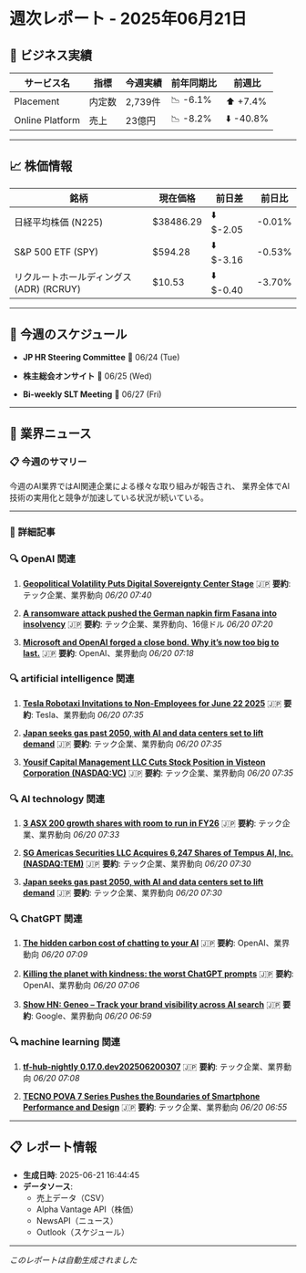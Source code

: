 # 週次レポート - 2025年06月21日

## 💼 ビジネス実績

| サービス名 | 指標 | 今週実績 | 前年同期比 | 前週比 |
|------------|------|----------|------------|--------|
| Placement | 内定数 | 2,739件 | 📉 -6.1% | ⬆️ +7.4% |
| Online Platform | 売上 | 23億円 | 📉 -8.2% | ⬇️ -40.8% |

---

## 📈 株価情報

| 銘柄 | 現在価格 | 前日差 | 前日比 |
|------|----------|--------|--------|
| 日経平均株価 (N225) | $38486.29 | ⬇️ $-2.05 | -0.01% |
| S&P 500 ETF (SPY) | $594.28 | ⬇️ $-3.16 | -0.53% |
| リクルートホールディングス (ADR) (RCRUY) | $10.53 | ⬇️ $-0.40 | -3.70% |

---

## 📅 今週のスケジュール

- **JP HR Steering Committee**
  📅 06/24 (Tue)

- **株主総会オンサイト**
  📅 06/25 (Wed)

- **Bi-weekly SLT Meeting**
  📅 06/27 (Fri)



---

## 📰 業界ニュース

### 📋 今週のサマリー

今週のAI業界ではAI関連企業による様々な取り組みが報告され、 業界全体でAI技術の実用化と競争が加速している状況が続いている。

---

### 📄 詳細記事


### 🔍 OpenAI 関連

1. **[Geopolitical Volatility Puts Digital Sovereignty Center Stage](https://www.forrester.com/blogs/geopolitical-volatility-puts-digital-sovereignty-center-stage/)**
   🇯🇵 **要約**: テック企業、業界動向
   *06/20 07:40*

2. **[A ransomware attack pushed the German napkin firm Fasana into insolvency](https://securityaffairs.com/179160/security/ransomware-attack-napkin-firm-fasana-insolvency.html)**
   🇯🇵 **要約**: テック企業、業界動向、16億ドル
   *06/20 07:20*

3. **[Microsoft and OpenAI forged a close bond. Why it’s now too big to last.](https://www.livemint.com/companies/microsoft-and-openai-forged-a-close-bond-why-it-s-now-too-big-to-last-11750403494531.html)**
   🇯🇵 **要約**: OpenAI、業界動向
   *06/20 07:18*


### 🔍 artificial intelligence 関連

1. **[Tesla Robotaxi Invitations to Non-Employees for June 22 2025](https://www.nextbigfuture.com/2025/06/tesla-robotaxi-invitations-to-non-employees-for-june-22-2025.html)**
   🇯🇵 **要約**: Tesla、業界動向
   *06/20 07:35*

2. **[Japan seeks gas past 2050, with AI and data centers set to lift demand](https://biztoc.com/x/586cee05718d9569)**
   🇯🇵 **要約**: テック企業、業界動向
   *06/20 07:35*

3. **[Yousif Capital Management LLC Cuts Stock Position in Visteon Corporation (NASDAQ:VC)](https://www.etfdailynews.com/2025/06/20/yousif-capital-management-llc-cuts-stock-position-in-visteon-corporation-nasdaqvc/)**
   🇯🇵 **要約**: テック企業、業界動向
   *06/20 07:35*


### 🔍 AI technology 関連

1. **[3 ASX 200 growth shares with room to run in FY26](https://www.fool.com.au/2025/06/20/3-asx-200-growth-shares-with-room-to-run-in-fy26/)**
   🇯🇵 **要約**: テック企業、業界動向
   *06/20 07:33*

2. **[SG Americas Securities LLC Acquires 6,247 Shares of Tempus AI, Inc. (NASDAQ:TEM)](https://www.etfdailynews.com/2025/06/20/sg-americas-securities-llc-acquires-6247-shares-of-tempus-ai-inc-nasdaqtem/)**
   🇯🇵 **要約**: テック企業、業界動向
   *06/20 07:30*

3. **[Japan seeks gas past 2050, with AI and data centers set to lift demand](https://www.japantimes.co.jp/business/2025/06/20/companies/japan-seeks-lng-past-2050/)**
   🇯🇵 **要約**: テック企業、業界動向
   *06/20 07:30*


### 🔍 ChatGPT 関連

1. **[The hidden carbon cost of chatting to your AI](https://newatlas.com/ai-humanoids/cost-chatbot-environment/)**
   🇯🇵 **要約**: OpenAI、業界動向
   *06/20 07:09*

2. **[Killing the planet with kindness: the worst ChatGPT prompts](https://consent.yahoo.com/v2/collectConsent?sessionId=1_cc-session_b06992c1-29b7-4089-bc88-0d4dc37cc44f)**
   🇯🇵 **要約**: OpenAI、業界動向
   *06/20 07:06*

3. **[Show HN: Geneo – Track your brand visibility across AI search](https://geneo.app)**
   🇯🇵 **要約**: Google、業界動向
   *06/20 06:59*


### 🔍 machine learning 関連

1. **[tf-hub-nightly 0.17.0.dev202506200307](https://pypi.org/project/tf-hub-nightly/0.17.0.dev202506200307/)**
   🇯🇵 **要約**: テック企業、業界動向
   *06/20 07:08*

2. **[TECNO POVA 7 Series Pushes the Boundaries of Smartphone Performance and Design](https://www.gizchina.com/2025/06/20/tecno-pova-7-series-revolution/)**
   🇯🇵 **要約**: テック企業、業界動向
   *06/20 06:55*



---

## 📋 レポート情報

- **生成日時**: 2025-06-21 16:44:45
- **データソース**: 
  - 売上データ（CSV）
  - Alpha Vantage API（株価）
  - NewsAPI（ニュース）
  - Outlook（スケジュール）

---

*このレポートは自動生成されました*
